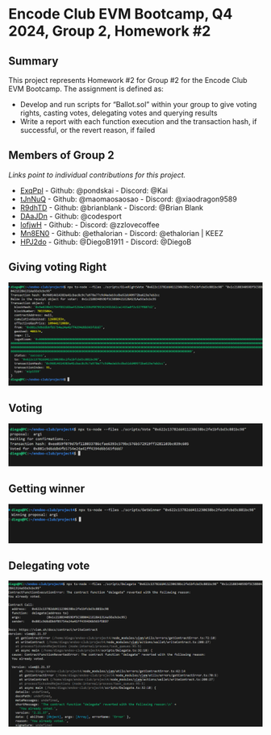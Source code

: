 # Encode Club EVM Bootcamp, Q4 2024, Group 2, Homework #2

## Summary
This project represents Homework #2 for Group #2 for the Encode Club EVM Bootcamp.  The assignment is defined as:
* Develop and run scripts for “Ballot.sol” within your group to give voting rights, casting votes, delegating votes and querying results
* Write a report with each function execution and the transaction hash, if successful, or the revert reason, if failed

## Members of Group 2

*Links point to individual contributions for this project.*

+ [ExqPpl](./users/ExqPpl/README.md) - Github: @pondskai - Discord: @Kai
+ [tJnNuQ](./users/tJnNuQ/README.md) - Github: @maomaosaosao - Discord: @xiaodragon9589
+ [R9dhTD](./users/R9dhTD/README.md) - Github: @brianblank - Discord: @Brian Blank
+ [DAaJDn](./users/DAaJDn/README.md) - Github: @codesport 
+ [lofjwH](./users/lofjwH/README.md) - Github: <TODO> - Discord: @zzlovecoffee
+ [Mn8EN0](./users/Mn8EN0/README.md) - Github: @ethalorian - Discord: @ethalorian | KEEZ
+ [HPJ2do](./users/HPJ2do/README.md) - Github: @DiegoB1911 - Discord: @DiegoB



## Giving voting Right

![alt text](./img/image-1.png)


## Voting
![alt text](./img/image-2.png)


## Getting winner

![alt text](./img/image-3.png)

## Delegating vote
![alt text](./img/image-4.png)
